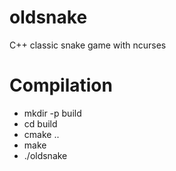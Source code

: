 # oldsnake
C++ classic snake game with ncurses

# Compilation

  - mkdir -p build
  - cd build
  - cmake ..
  - make
  - ./oldsnake
